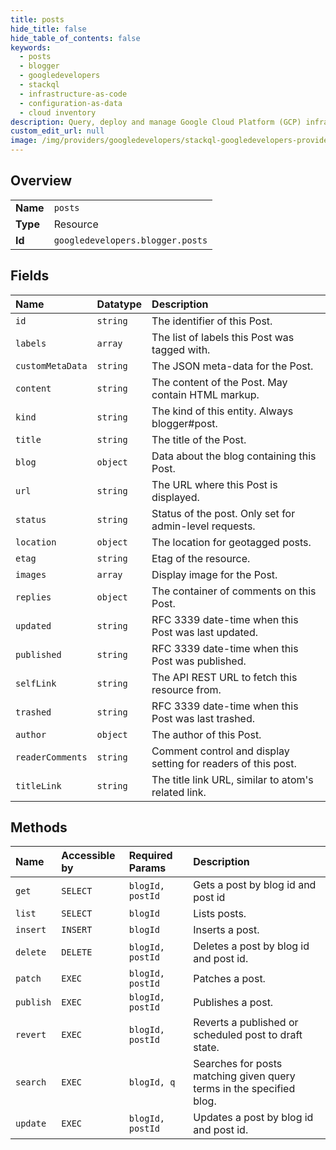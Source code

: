 ```yaml
---
title: posts
hide_title: false
hide_table_of_contents: false
keywords:
  - posts
  - blogger
  - googledevelopers    
  - stackql
  - infrastructure-as-code
  - configuration-as-data
  - cloud inventory
description: Query, deploy and manage Google Cloud Platform (GCP) infrastructure and resources using SQL
custom_edit_url: null
image: /img/providers/googledevelopers/stackql-googledevelopers-provider-featured-image.png
---
```

  
    

## Overview
<table><tbody>
<tr><td><b>Name</b></td><td><code>posts</code></td></tr>
<tr><td><b>Type</b></td><td>Resource</td></tr>
<tr><td><b>Id</b></td><td><code>googledevelopers.blogger.posts</code></td></tr>
</tbody></table>

## Fields
| Name | Datatype | Description |
|:-----|:---------|:------------|
| `id` | `string` | The identifier of this Post. |
| `labels` | `array` | The list of labels this Post was tagged with. |
| `customMetaData` | `string` | The JSON meta-data for the Post. |
| `content` | `string` | The content of the Post. May contain HTML markup. |
| `kind` | `string` | The kind of this entity. Always blogger#post. |
| `title` | `string` | The title of the Post. |
| `blog` | `object` | Data about the blog containing this Post. |
| `url` | `string` | The URL where this Post is displayed. |
| `status` | `string` | Status of the post. Only set for admin-level requests. |
| `location` | `object` | The location for geotagged posts. |
| `etag` | `string` | Etag of the resource. |
| `images` | `array` | Display image for the Post. |
| `replies` | `object` | The container of comments on this Post. |
| `updated` | `string` | RFC 3339 date-time when this Post was last updated. |
| `published` | `string` | RFC 3339 date-time when this Post was published. |
| `selfLink` | `string` | The API REST URL to fetch this resource from. |
| `trashed` | `string` | RFC 3339 date-time when this Post was last trashed. |
| `author` | `object` | The author of this Post. |
| `readerComments` | `string` | Comment control and display setting for readers of this post. |
| `titleLink` | `string` | The title link URL, similar to atom's related link. |
## Methods
| Name | Accessible by | Required Params | Description |
|:-----|:--------------|:----------------|:------------|
| `get` | `SELECT` | `blogId, postId` | Gets a post by blog id and post id |
| `list` | `SELECT` | `blogId` | Lists posts. |
| `insert` | `INSERT` | `blogId` | Inserts a post. |
| `delete` | `DELETE` | `blogId, postId` | Deletes a post by blog id and post id. |
| `patch` | `EXEC` | `blogId, postId` | Patches a post. |
| `publish` | `EXEC` | `blogId, postId` | Publishes a post. |
| `revert` | `EXEC` | `blogId, postId` | Reverts a published or scheduled post to draft state. |
| `search` | `EXEC` | `blogId, q` | Searches for posts matching given query terms in the specified blog. |
| `update` | `EXEC` | `blogId, postId` | Updates a post by blog id and post id. |
